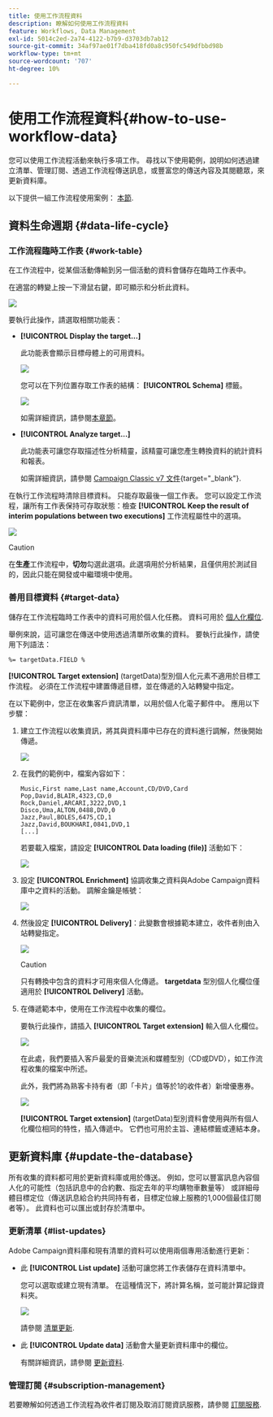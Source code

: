 ```yaml
---
title: 使用工作流程資料
description: 瞭解如何使用工作流程資料
feature: Workflows, Data Management
exl-id: 5014c2ed-2a74-4122-b7b9-d3703db7ab12
source-git-commit: 34af97ae01f7dba418fd0a8c950fc549dfbbd98b
workflow-type: tm+mt
source-wordcount: '707'
ht-degree: 10%

---
```


# 使用工作流程資料{#how-to-use-workflow-data}

您可以使用工作流程活動來執行多項工作。 尋找以下使用範例，說明如何透過建立清單、管理訂閱、透過工作流程傳送訊息，或豐富您的傳送內容及其閱聽眾，來更新資料庫。

以下提供一組工作流程使用案例： [本節](workflow-use-cases.md).

## 資料生命週期 {#data-life-cycle}

### 工作流程臨時工作表 {#work-table}

在工作流程中，從某個活動傳輸到另一個活動的資料會儲存在臨時工作表中。

在適當的轉變上按一下滑鼠右鍵，即可顯示和分析此資料。

![](assets/wf-right-click-analyze.png)

要執行此操作，請選取相關功能表：

* **[!UICONTROL Display the target...]**

  此功能表會顯示目標母體上的可用資料。

  ![](assets/wf-right-click-display.png)

  您可以在下列位置存取工作表的結構： **[!UICONTROL Schema]** 標籤。

  ![](assets/wf-right-click-schema.png)

  如需詳細資訊，請參閱[本章節](monitor-workflow-execution.md#worktables-and-workflow-schema)。

* **[!UICONTROL Analyze target...]**

  此功能表可讓您存取描述性分析精靈，該精靈可讓您產生轉換資料的統計資料和報表。

  如需詳細資訊，請參閱 [Campaign Classic v7 文件](https://experienceleague.adobe.com/docs/campaign-classic/using/reporting/analyzing-populations/about-descriptive-analysis.html){target="_blank"}.

在執行工作流程時清除目標資料。 只能存取最後一個工作表。 您可以設定工作流程，讓所有工作表保持可存取狀態：檢查 **[!UICONTROL Keep the result of interim populations between two executions]** 工作流程屬性中的選項。

![](assets/wf-purge-data-option.png)

>[!CAUTION]
>
>在&#x200B;**生產**&#x200B;工作流程中，**切勿**&#x200B;勾選此選項。此選項用於分析結果，且僅供用於測試目的，因此只能在開發或中繼環境中使用。


### 善用目標資料 {#target-data}

儲存在工作流程臨時工作表中的資料可用於個人化任務。 資料可用於 [個人化欄位](../../v8/send/personalization-fields.md).

舉例來說，這可讓您在傳送中使用透過清單所收集的資料。 要執行此操作，請使用下列語法：

```
%= targetData.FIELD %
```

**[!UICONTROL Target extension]** (targetData)型別個人化元素不適用於目標工作流程。 必須在工作流程中建置傳遞目標，並在傳遞的入站轉變中指定。

在以下範例中，您正在收集客戶資訊清單，以用於個人化電子郵件中。 應用以下步驟：

1. 建立工作流程以收集資訊，將其與資料庫中已存在的資料進行調解，然後開始傳遞。

   ![](assets/wf-targetdata-sample-1.png)

1. 在我們的範例中，檔案內容如下：

   ```
   Music,First name,Last name,Account,CD/DVD,Card
   Pop,David,BLAIR,4323,CD,0
   Rock,Daniel,ARCARI,3222,DVD,1
   Disco,Uma,ALTON,0488,DVD,0
   Jazz,Paul,BOLES,6475,CD,1
   Jazz,David,BOUKHARI,0841,DVD,1
   [...]
   ```

   若要載入檔案，請設定 **[!UICONTROL Data loading (file)]** 活動如下：

   ![](assets/wf-targetdata-sample-2.png)

1. 設定 **[!UICONTROL Enrichment]** 協調收集之資料與Adobe Campaign資料庫中之資料的活動。 調解金鑰是帳號：

   ![](assets/wf-targetdata-sample-3.png)

1. 然後設定 **[!UICONTROL Delivery]**：此變數會根據範本建立，收件者則由入站轉變指定。

   ![](assets/wf-targetdata-sample-4.png)

   >[!CAUTION]
   >
   >只有轉換中包含的資料才可用來個人化傳遞。 **targetdata** 型別個人化欄位僅適用於 **[!UICONTROL Delivery]** 活動。

1. 在傳遞範本中，使用在工作流程中收集的欄位。

   要執行此操作，請插入 **[!UICONTROL Target extension]** 輸入個人化欄位。

   ![](assets/wf-targetdata-sample-5.png)

   在此處，我們要插入客戶最愛的音樂流派和媒體型別（CD或DVD），如工作流程收集的檔案中所述。

   此外，我們將為熟客卡持有者（即「卡片」值等於1的收件者）新增優惠券。

   ![](assets/wf-targetdata-sample-6.png)

   **[!UICONTROL Target extension]** (targetData)型別資料會使用與所有個人化欄位相同的特性，插入傳遞中。 它們也可用於主旨、連結標籤或連結本身。


## 更新資料庫 {#update-the-database}

所有收集的資料都可用於更新資料庫或用於傳送。 例如，您可以豐富訊息內容個人化的可能性（包括訊息中的合約數、指定去年的平均購物車數量等） 或詳細母體目標定位（傳送訊息給合約共同持有者，目標定位線上服務的1,000個最佳訂閱者等）。 此資料也可以匯出或封存於清單中。

### 更新清單  {#list-updates}

Adobe Campaign資料庫和現有清單的資料可以使用兩個專用活動進行更新：

* 此 **[!UICONTROL List update]** 活動可讓您將工作表儲存在資料清單中。

  您可以選取或建立現有清單。 在這種情況下，將計算名稱，並可能計算記錄資料夾。

  ![](assets/s_user_create_list.png)

  請參閱 [清單更新](list-update.md).

* 此 **[!UICONTROL Update data]** 活動會大量更新資料庫中的欄位。

  有關詳細資訊，請參閱 [更新資料](update-data.md).

### 管理訂閱 {#subscription-management}

若要瞭解如何透過工作流程為收件者訂閱及取消訂閱資訊服務，請參閱 [訂閱服務](subscription-services.md).
